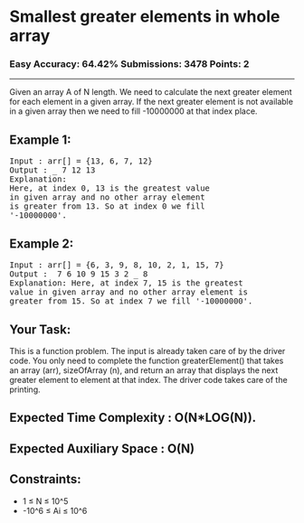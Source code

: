 # Smallest greater elements in whole array

### Easy Accuracy: 64.42% Submissions: 3478 Points: 2

---

Given an array A of N length. We need to calculate the next greater element for each element in a given array. If the next greater element is not available in a given array then we need to fill -10000000 at that index place.

## Example 1:

<pre>
Input : arr[] = {13, 6, 7, 12}
Output : _ 7 12 13 
Explanation:
Here, at index 0, 13 is the greatest value 
in given array and no other array element 
is greater from 13. So at index 0 we fill 
'-10000000'.
</pre>

## Example 2:

<pre>
Input : arr[] = {6, 3, 9, 8, 10, 2, 1, 15, 7} 
Output :  7 6 10 9 15 3 2 _ 8
Explanation: Here, at index 7, 15 is the greatest
value in given array and no other array element is
greater from 15. So at index 7 we fill '-10000000'.
</pre>

## Your Task:

This is a function problem. The input is already taken care of by the driver code. You only need to complete the function greaterElement() that takes an array (arr), sizeOfArray (n), and return an array that displays the next greater element to element at that index. The driver code takes care of the printing.

## Expected Time Complexity : O(N\*LOG(N)).

## Expected Auxiliary Space : O(N)

## Constraints:

- 1 ≤ N ≤ 10^5
- -10^6 ≤ Ai ≤ 10^6
